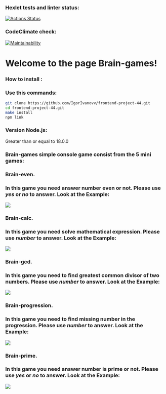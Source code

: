 ### Hexlet tests and linter status:
[![Actions Status](https://github.com/IgorIvanovv/frontend-project-44/actions/workflows/hexlet-check.yml/badge.svg)](https://github.com/IgorIvanovv/frontend-project-44/actions)
### CodeClimate check:
[![Maintainability](https://api.codeclimate.com/v1/badges/7cbce1daaebbb9226afc/maintainability)](https://codeclimate.com/github/IgorIvanovv/frontend-project-44/maintainability)
# Welcome to the page Brain-games!
### How to install :
### Use this commands:
```bash
git clone https://github.com/IgorIvanovv/frontend-project-44.git
cd frontend-project-44.git
make install
npm link
```
### Version Node.js:
Greater than or equal to 18.0.0
### Brain-games simple console game consist from the 5 mini games:
### Brain-even.
### In this game you need answer number even or not. Please use *yes* or *no* to answer. Look at the Example:
<a href="https://asciinema.org/a/fBJJFXYnNKBD0HetqWbQpJwm6" target="_blank"><img src="https://asciinema.org/a/fBJJFXYnNKBD0HetqWbQpJwm6.svg"></a>
### Brain-calc.
### In this game you need solve mathematical expression. Please use *number* to answer. Look at the Example:
<a href="https://asciinema.org/a/RXmeYPFZcBrJ8yE9Zd3vTD4qR" target="_blank"><img src="https://asciinema.org/a/RXmeYPFZcBrJ8yE9Zd3vTD4qR.svg"></a>
### Brain-gcd.
### In this game you need to find greatest common divisor of two numbers. Please use *number* to answer. Look at the Example:
<a href="https://asciinema.org/a/IPSgghlOi9d0pjY7r35OatHgk" target="_blank"><img src="https://asciinema.org/a/IPSgghlOi9d0pjY7r35OatHgk.svg"></a>
### Brain-progression.
### In this game you need to find missing number in the progression. Please use *number* to answer. Look at the Example:
<a href="https://asciinema.org/a/mF67yK9mSd6hemJxKZrqfMItF" target="_blank"><img src="https://asciinema.org/a/mF67yK9mSd6hemJxKZrqfMItF.svg"></a>
### Brain-prime.
### In this game you need answer number is prime or not. Please use *yes* or *no* to answer. Look at the Example:
<a href="https://asciinema.org/a/7L5B83jrsuHpCFYGE6bkTqGet" target="_blank"><img src="https://asciinema.org/a/7L5B83jrsuHpCFYGE6bkTqGet.svg"></a>
